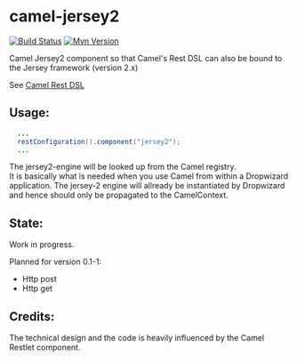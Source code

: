 # camel-jersey2
[![Build Status](https://api.travis-ci.org/rvs-fluid-it/camel-jersey2.svg)](https://travis-ci.org/rvs-fluid-it/camel-jersey2)
[![Mvn Version](https://img.shields.io/maven-central/v/be.fluid-it.camel.components/camel-jersey2.svg)](http://search.maven.org/#search%7Cga%7C1%7Ca%3A%22camel-jersey2%22)

Camel Jersey2 component so that Camel's Rest DSL can also be bound to the Jersey framework (version 2.x)

See [Camel Rest DSL](http://camel.apache.org/rest-dsl.html)

Usage:
------

```java
  ... 
  restConfiguration().component("jersey2");
  ...
```  

The jersey2-engine will be looked up from the Camel registry.   
It is basically what is needed when you use Camel from within a Dropwizard application. The jersey-2 engine  will allready be instantiated by Dropwizard and hence should only be propagated to the CamelContext.
 
State:
------
Work in progress.
  
Planned for version 0.1-1:
* Http post
* Http get

Credits:
--------
The technical design and the code is heavily influenced by the Camel Restlet component. 
